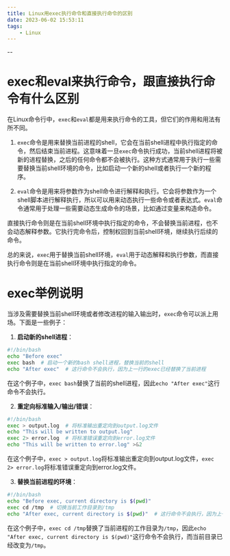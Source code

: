 ```yaml
---
title: Linux用exec执行命令和直接执行命令的区别
date: 2023-06-02 15:53:11
tags:
	- Linux
---
```


--

# exec和eval来执行命令，跟直接执行命令有什么区别

在Linux命令行中，`exec`和`eval`都是用来执行命令的工具，但它们的作用和用法有所不同。

1. `exec`命令是用来替换当前进程的shell，它会在当前shell进程中执行指定的命令，然后结束当前进程。这意味着一旦`exec`命令执行成功，当前shell进程将被新的进程替换，之后的任何命令都不会被执行。这种方式通常用于执行一些需要替换当前shell环境的命令，比如启动一个新的shell或者执行一个新的程序。

2. `eval`命令是用来将参数作为shell命令进行解释和执行。它会将参数作为一个shell脚本进行解释执行，所以可以用来动态执行一些命令或者表达式。`eval`命令通常用于处理一些需要动态生成命令的场景，比如通过变量来构造命令。

直接执行命令则是在当前shell环境中执行指定的命令，不会替换当前进程，也不会动态解释参数。它执行完命令后，控制权回到当前shell环境，继续执行后续的命令。

总的来说，`exec`用于替换当前shell环境，`eval`用于动态解释和执行参数，而直接执行命令则是在当前shell环境中执行指定的命令。

# exec举例说明

当涉及需要替换当前shell环境或者修改进程的输入输出时，`exec`命令可以派上用场。下面是一些例子：

1. **启动新的shell进程**：

```bash
#!/bin/bash
echo "Before exec"
exec bash  # 启动一个新的bash shell进程，替换当前的shell
echo "After exec"  # 这行命令不会执行，因为上一行的exec已经替换了当前进程
```

在这个例子中，`exec bash`替换了当前的shell进程，因此`echo "After exec"`这行命令不会执行。

2. **重定向标准输入/输出/错误**：

```bash
#!/bin/bash
exec > output.log  # 将标准输出重定向到output.log文件
echo "This will be written to output.log"
exec 2> error.log  # 将标准错误重定向到error.log文件
echo "This will be written to error.log" >&2
```

在这个例子中，`exec > output.log`将标准输出重定向到output.log文件，`exec 2> error.log`将标准错误重定向到error.log文件。

3. **替换当前进程的环境**：

```bash
#!/bin/bash
echo "Before exec, current directory is $(pwd)"
exec cd /tmp  # 切换当前工作目录到/tmp
echo "After exec, current directory is $(pwd)"  # 这行命令不会执行，因为上一行的exec已经替换了当前进程
```

在这个例子中，`exec cd /tmp`替换了当前进程的工作目录为`/tmp`，因此`echo "After exec, current directory is $(pwd)"`这行命令不会执行，而当前目录已经改变为`/tmp`。